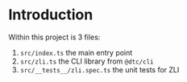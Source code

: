 # Introduction

Within this project is 3 files:

1. `src/index.ts` the main entry point
2. `src/zli.ts` the CLI library from `@dtc/cli`
3. `src/__tests__/zli.spec.ts` the unit tests for ZLI
